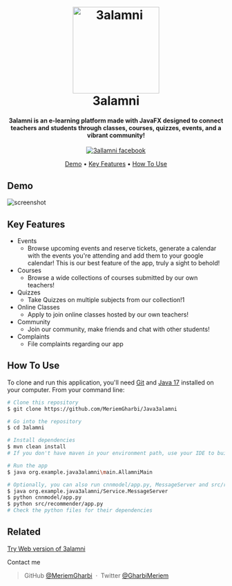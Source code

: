 
<h1 align="center">
  <br>
  <img src="https://cdn.discordapp.com/attachments/774359686135808070/1371189218105233500/image.png?ex=68223af9&is=6820e979&hm=905b6994a2d89c1010381289bf936d5c5dc2d081fe1276ab14aade3ce6650cfb&" alt="3alamni" width="200">
  <br>
  3alamni
  <br>
</h1>

<h4 align="center"> 3alamni is an e-learning platform made with JavaFX designed to connect teachers and students through classes, courses, quizzes, events, and a vibrant community! </h4>

<p align="center">
  <a href="https://www.facebook.com/profile.php?id=61572284563201">
    <img src="https://img.shields.io/badge/Join us on-Facebook-blue"
         alt="3allamni facebook">

</p>

<p align="center">
  <a href="#demo">Demo</a> •
  <a href="#key-features">Key Features</a> •
  <a href="#how-to-use">How To Use</a> 
</p>

## Demo
![screenshot]()

## Key Features

* Events
  - Browse upcoming events and reserve tickets, generate a calendar with the events you're attending and add them to your google calendar! This is our best feature of the app, truly a sight to behold! 
* Courses
  - Browse a wide collections of courses submitted by our own teachers!
* Quizzes
  - Take Quizzes on multiple subjects from our collection!1
* Online Classes
   - Apply to join online classes hosted by our own teachers!
* Community
   - Join our community, make friends and chat with other students!
* Complaints
   - File complaints regarding our app


## How To Use

To clone and run this application, you'll need [Git](https://git-scm.com) and [Java 17](https://www.oracle.com/java/technologies/javase/jdk17-0-13-later-archive-downloads.html)  installed on your computer. From your command line:
<!-- [comment]: <> (behy, ki bsh tji taamel el readme mtaa symfony, you need to add nodejs khater staamalna npm lel tailwin[Node.js](https://nodejs.org/en/download/) ) [comment]: <> (w baad t7otha louta, npm install w baadha npm run watch (zouz lezmin)) -->

```bash
# Clone this repository
$ git clone https://github.com/MeriemGharbi/Java3alamni

# Go into the repository
$ cd 3alamni

# Install dependencies
$ mvn clean install
# If you don't have maven in your environment path, use your IDE to build the project.

# Run the app
$ java org.example.java3alamni\main.AllamniMain

# Optionally, you can also run cnnmodel/app.py, MessageServer and src/recommender/app.py for some features
$ java org.example.java3alamni/Service.MessageServer
$ python cnnmodel/app.py
$ python src/recommender/app.py
# Check the python files for their dependencies
```



## Related

[Try Web version of 3alamni](https://github.com/SlimBizid/3alamni)

<p> Contact me </p> 




> GitHub [@MeriemGharbi](https://github.com/MeriemGharbi) &nbsp;&middot;&nbsp;
> Twitter [@GharbiMeriem]()

